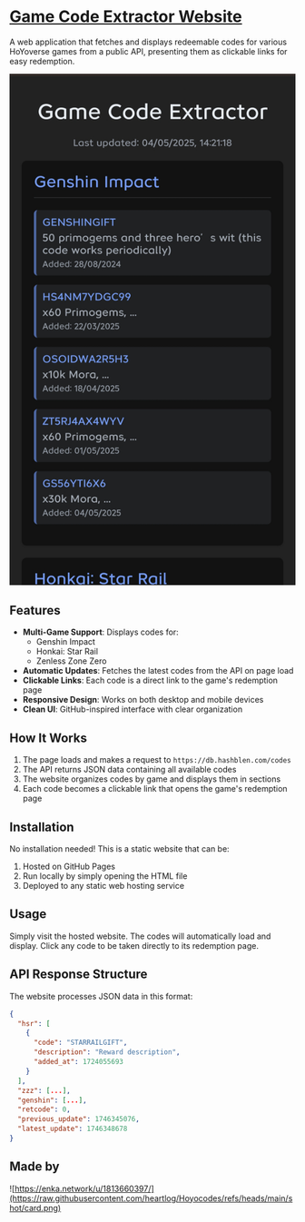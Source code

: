 # [Game Code Extractor Website](https://heartlog.github.io/Hoyocodes/)

A web application that fetches and displays redeemable codes for various HoYoverse games from a public API, presenting them as clickable links for easy redemption.



![Screenshot](https://raw.githubusercontent.com/heartlog/Hoyocodes/refs/heads/main/shot/screenshot.jpg)

## Features

- **Multi-Game Support**: Displays codes for:
  - Genshin Impact
  - Honkai: Star Rail
  - Zenless Zone Zero
- **Automatic Updates**: Fetches the latest codes from the API on page load
- **Clickable Links**: Each code is a direct link to the game's redemption page
- **Responsive Design**: Works on both desktop and mobile devices
- **Clean UI**: GitHub-inspired interface with clear organization

## How It Works

1. The page loads and makes a request to `https://db.hashblen.com/codes`
2. The API returns JSON data containing all available codes
3. The website organizes codes by game and displays them in sections
4. Each code becomes a clickable link that opens the game's redemption page

## Installation

No installation needed! This is a static website that can be:

1. Hosted on GitHub Pages
2. Run locally by simply opening the HTML file
3. Deployed to any static web hosting service

## Usage

Simply visit the hosted website. The codes will automatically load and display. Click any code to be taken directly to its redemption page.

## API Response Structure

The website processes JSON data in this format:

```json
{
  "hsr": [
    {
      "code": "STARRAILGIFT",
      "description": "Reward description",
      "added_at": 1724055693
    }
  ],
  "zzz": [...],
  "genshin": [...],
  "retcode": 0,
  "previous_update": 1746345076,
  "latest_update": 1746348678
}
```
## Made by 

![https://enka.network/u/1813660397/](https://raw.githubusercontent.com/heartlog/Hoyocodes/refs/heads/main/shot/card.png)
